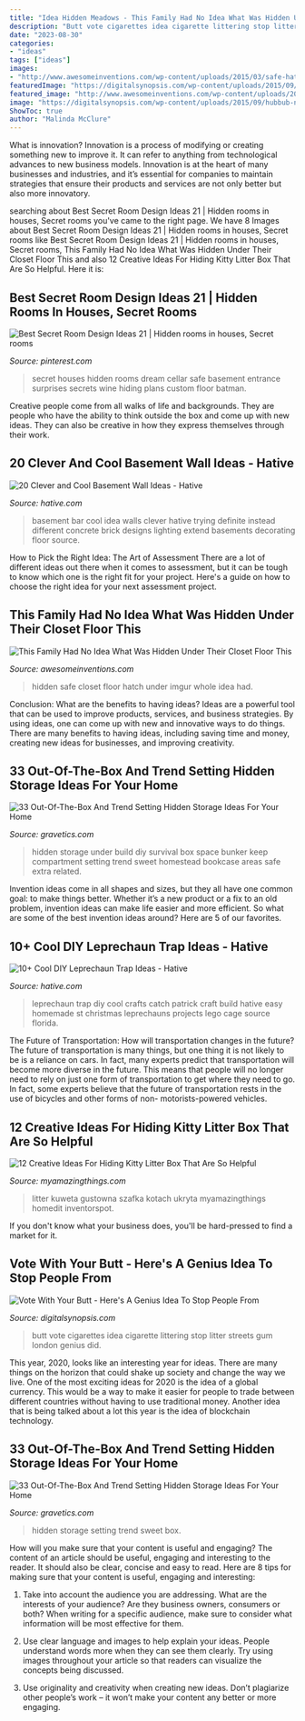 ```yaml
---
title: "Idea Hidden Meadows - This Family Had No Idea What Was Hidden Under Their Closet Floor This"
description: "Butt vote cigarettes idea cigarette littering stop litter streets gum london genius did"
date: "2023-08-30"
categories:
- "ideas"
tags: ["ideas"]
images:
- "http://www.awesomeinventions.com/wp-content/uploads/2015/03/safe-hatch.jpg"
featuredImage: "https://digitalsynopsis.com/wp-content/uploads/2015/09/hubbub-neat-streets-litter-cigarette-butt-vote-chelsea-arsenal.jpg"
featured_image: "http://www.awesomeinventions.com/wp-content/uploads/2015/03/safe-hatch.jpg"
image: "https://digitalsynopsis.com/wp-content/uploads/2015/09/hubbub-neat-streets-litter-cigarette-butt-vote-chelsea-arsenal.jpg"
ShowToc: true
author: "Malinda McClure"
---
```



What is innovation?
Innovation is a process of modifying or creating something new to improve it. It can refer to anything from technological advances to new business models. Innovation is at the heart of many businesses and industries, and it’s essential for companies to maintain strategies that ensure their products and services are not only better but also more innovatory.

	

		
searching about Best Secret Room Design Ideas 21 | Hidden rooms in houses, Secret rooms you've came to the right page. We have 8 Images about Best Secret Room Design Ideas 21 | Hidden rooms in houses, Secret rooms like Best Secret Room Design Ideas 21 | Hidden rooms in houses, Secret rooms, This Family Had No Idea What Was Hidden Under Their Closet Floor This and also 12 Creative Ideas For Hiding Kitty Litter Box That Are So Helpful. Here it is:
		
    
## Best Secret Room Design Ideas 21 | Hidden Rooms In Houses, Secret Rooms

<img loading=lazy src="https://i.pinimg.com/736x/02/9e/eb/029eeb8cce205fbc397dc7b8fcb14b9d.jpg" onerror="this.onerror=null;this.src='https://tse2.mm.bing.net/th?id=OIP.0AQ9bdpS1e6G6z2eYqOAzwHaLH&amp;pid=15.1';" alt="Best Secret Room Design Ideas 21 | Hidden rooms in houses, Secret rooms">

_Source: pinterest.com_

>secret houses hidden rooms dream cellar safe basement entrance surprises secrets wine hiding plans custom floor batman. 

	

Creative people come from all walks of life and backgrounds. They are people who have the ability to think outside the box and come up with new ideas. They can also be creative in how they express themselves through their work.

    
## 20 Clever And Cool Basement Wall Ideas - Hative

<img loading=lazy src="https://hative.com/wp-content/uploads/2014/05/basement-wall-ideas/4-basement-bar-wall-idea.jpg" onerror="this.onerror=null;this.src='https://tse2.mm.bing.net/th?id=OIP.VrK1x4OanKNsJ2TRbGXaCgHaE8&amp;pid=15.1';" alt="20 Clever and Cool Basement Wall Ideas - Hative">

_Source: hative.com_

>basement bar cool idea walls clever hative trying definite instead different concrete brick designs lighting extend basements decorating floor source. 

	

How to Pick the Right Idea: The Art of Assessment
There are a lot of different ideas out there when it comes to assessment, but it can be tough to know which one is the right fit for your project. Here's a guide on how to choose the right idea for your next assessment project.

    
## This Family Had No Idea What Was Hidden Under Their Closet Floor This

<img loading=lazy src="http://www.awesomeinventions.com/wp-content/uploads/2015/03/safe-hatch.jpg" onerror="this.onerror=null;this.src='https://tse1.mm.bing.net/th?id=OIP.NWniDt8ggQo-5ZmxiPh8VgHaJ4&amp;pid=15.1';" alt="This Family Had No Idea What Was Hidden Under Their Closet Floor This">

_Source: awesomeinventions.com_

>hidden safe closet floor hatch under imgur whole idea had. 

	

Conclusion: What are the benefits to having ideas?
Ideas are a powerful tool that can be used to improve products, services, and business strategies. By using ideas, one can come up with new and innovative ways to do things. There are many benefits to having ideas, including saving time and money, creating new ideas for businesses, and improving creativity.

    
## 33 Out-Of-The-Box And Trend Setting Hidden Storage Ideas For Your Home

<img loading=lazy src="https://www.gravetics.com/wp-content/uploads/2017/07/Creating-hidden-storage-is-a-great-way-to-keep-various-items-out-of-sight..jpg" onerror="this.onerror=null;this.src='https://tse4.mm.bing.net/th?id=OIP.kEhr_2zjvvdrCGN9Mq_G2AHaHa&amp;pid=15.1';" alt="33 Out-Of-The-Box And Trend Setting Hidden Storage Ideas For Your Home">

_Source: gravetics.com_

>hidden storage under build diy survival box space bunker keep compartment setting trend sweet homestead bookcase areas safe extra related. 

	

Invention ideas come in all shapes and sizes, but they all have one common goal: to make things better. Whether it’s a new product or a fix to an old problem, invention ideas can make life easier and more efficient. So what are some of the best invention ideas around? Here are 5 of our favorites.

    
## 10+ Cool DIY Leprechaun Trap Ideas - Hative

<img loading=lazy src="https://hative.com/wp-content/uploads/2014/06/leprechaun-trap-ideas/11-leprechaun-trap-ideas.jpg" onerror="this.onerror=null;this.src='https://tse4.mm.bing.net/th?id=OIP.3JO5kcPcS9iL2H4T1Aj_ngHaJ4&amp;pid=15.1';" alt="10+ Cool DIY Leprechaun Trap Ideas - Hative">

_Source: hative.com_

>leprechaun trap diy cool crafts catch patrick craft build hative easy homemade st christmas leprechauns projects lego cage source florida. 

	

The Future of Transportation: How will transportation changes in the future?
The future of transportation is many things, but one thing it is not likely to be is a reliance on cars. In fact, many experts predict that transportation will become more diverse in the future. This means that people will no longer need to rely on just one form of transportation to get where they need to go. In fact, some experts believe that the future of transportation rests in the use of bicycles and other forms of non- motorists-powered vehicles.

    
## 12 Creative Ideas For Hiding Kitty Litter Box That Are So Helpful

<img loading=lazy src="https://myamazingthings.com/wp-content/uploads/2017/06/kitty-box-3.jpg" onerror="this.onerror=null;this.src='https://tse2.mm.bing.net/th?id=OIP.77u2WUTc-QrreZgAQHSaOAHaJ5&amp;pid=15.1';" alt="12 Creative Ideas For Hiding Kitty Litter Box That Are So Helpful">

_Source: myamazingthings.com_

>litter kuweta gustowna szafka kotach ukryta myamazingthings homedit inventorspot. 

	

If you don't know what your business does, you'll be hard-pressed to find a market for it.

    
## Vote With Your Butt - Here&#039;s A Genius Idea To Stop People From

<img loading=lazy src="https://digitalsynopsis.com/wp-content/uploads/2015/09/hubbub-neat-streets-litter-cigarette-butt-vote-chelsea-arsenal.jpg" onerror="this.onerror=null;this.src='https://tse2.mm.bing.net/th?id=OIP._7vP_GUV-3law4mYX55S0AHaNJ&amp;pid=15.1';" alt="Vote With Your Butt - Here&#039;s A Genius Idea To Stop People From">

_Source: digitalsynopsis.com_

>butt vote cigarettes idea cigarette littering stop litter streets gum london genius did. 

	

This year, 2020, looks like an interesting year for ideas. There are many things on the horizon that could shake up society and change the way we live. One of the most exciting ideas for 2020 is the idea of a global currency. This would be a way to make it easier for people to trade between different countries without having to use traditional money. Another idea that is being talked about a lot this year is the idea of blockchain technology.

    
## 33 Out-Of-The-Box And Trend Setting Hidden Storage Ideas For Your Home

<img loading=lazy src="http://www.gravetics.com/wp-content/uploads/2017/07/Hidden-Storage-Ideas.jpg" onerror="this.onerror=null;this.src='https://tse4.mm.bing.net/th?id=OIP.WNbKn1avRGTJx9mw9xO-gwHaJ2&amp;pid=15.1';" alt="33 Out-Of-The-Box And Trend Setting Hidden Storage Ideas For Your Home">

_Source: gravetics.com_

>hidden storage setting trend sweet box. 

	

How will you make sure that your content is useful and engaging?
The content of an article should be useful, engaging and interesting to the reader. It should also be clear, concise and easy to read. Here are 8 tips for making sure that your content is useful, engaging and interesting:
1. Take into account the audience you are addressing. What are the interests of your audience? Are they business owners, consumers or both? When writing for a specific audience, make sure to consider what information will be most effective for them.

2. Use clear language and images to help explain your ideas. People understand words more when they can see them clearly. Try using images throughout your article so that readers can visualize the concepts being discussed.

3. Use originality and creativity when creating new ideas. Don’t plagiarize other people’s work – it won’t make your content any better or more engaging.

